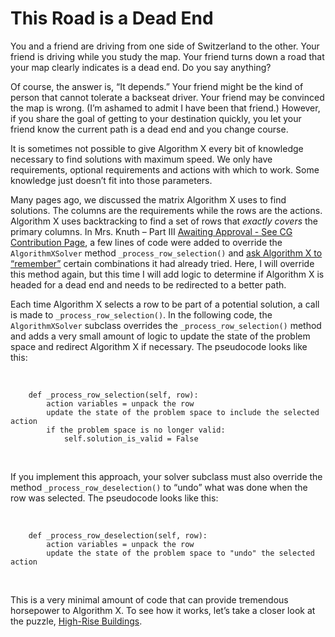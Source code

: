 # This Road is a Dead End

You and a friend are driving from one side of Switzerland to the other. Your friend is driving while you study the map. Your friend turns down a road that your map clearly indicates is a dead end. Do you say anything?

Of course, the answer is, “It depends.” Your friend might be the kind of person that cannot tolerate a backseat driver. Your friend may be convinced the map is wrong. (I’m ashamed to admit I have been that friend.) However, if you share the goal of getting to your destination quickly, you let your friend know the current path is a dead end and you change course.

It is sometimes not possible to give Algorithm X every bit of knowledge necessary to find solutions with maximum speed. We only have requirements, optional requirements and actions with which to work. Some knowledge just doesn’t fit into those parameters.

Many pages ago, we discussed the matrix Algorithm X uses to find solutions. The columns are the requirements while the rows are the actions. Algorithm X uses backtracking to find a set of rows that _exactly covers_ the primary columns. In Mrs. Knuth – Part III [Awaiting Approval - See CG Contribution Page](https://www.codingame.com/contribute/community), a few lines of code were added to override the `AlgorithmXSolver` method `_process_row_selection()` and [ask Algorithm X to “remember”](adding-memory-to-algorithm-x) certain combinations it had already tried. Here, I will override this method again, but this time I will add logic to determine if Algorithm X is headed for a dead end and needs to be redirected to a better path.

Each time Algorithm X selects a row to be part of a potential solution, a call is made to `_process_row_selection()`. In the following code, the `AlgorithmXSolver` subclass overrides the `_process_row_selection()` method and adds a very small amount of logic to update the state of the problem space and redirect Algorithm X if necessary. The pseudocode looks like this:

<BR>

```text
    def _process_row_selection(self, row):
        action variables = unpack the row
        update the state of the problem space to include the selected action
        if the problem space is no longer valid:
            self.solution_is_valid = False
```

<BR>

If you implement this approach, your solver subclass must also override the method `_process_row_deselection()` to “undo” what was done when the row was selected. The pseudocode looks like this:

<BR>

```text
    def _process_row_deselection(self, row):
        action variables = unpack the row
        update the state of the problem space to "undo" the selected action
```

<BR>

This is a very minimal amount of code that can provide tremendous horsepower to Algorithm X. To see how it works, let’s take a closer look at the puzzle, [High-Rise Buildings](high-rise-buildings).
